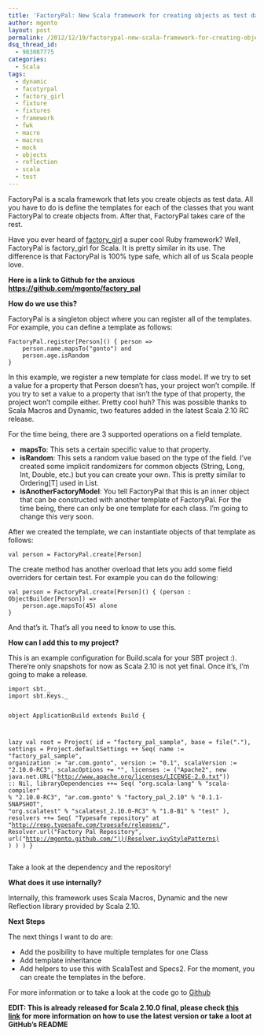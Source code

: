 ```yaml
---
title: 'FactoryPal: New Scala framework for creating objects as test data. Say no to Fixtures and Mocks.'
author: mgonto
layout: post
permalink: /2012/12/19/factorypal-new-scala-framework-for-creating-objects-as-test-data-say-no-to-fixtures-and-mocks/
dsq_thread_id:
  - 983087775
categories:
  - Scala
tags:
  - dynamic
  - facotyrpal
  - factory_girl
  - fixture
  - fixtures
  - framework
  - fwk
  - macro
  - macros
  - mock
  - objects
  - reflection
  - scala
  - test
---
```

FactoryPal is a scala framework that lets you create objects as test data. All you have to do is define the templates for each of the classes that you want FactoryPal to create objects from. After that, FactoryPal takes care of the rest.

Have you ever heard of [factory_girl][1] a super cool Ruby framework? Well, FactoryPal is factory_girl for Scala. It is pretty similar in its use. The difference is that FactoryPal is 100% type safe, which all of us Scala people love.

**Here is a link to Github for the anxious <https://github.com/mgonto/factory_pal>**

**How do we use this?**

FactoryPal is a singleton object where you can register all of the templates. For example, you can define a template as follows:

<noscript>
  <pre><code class="language-scala scala">FactoryPal.register[Person]() { person =&gt;
    person.name.mapsTo("gonto") and
    person.age.isRandom
}</code></pre>
</noscript>

In this example, we register a new template for class model. If we try to set a value for a property that Person doesn&#8217;t has, your project won&#8217;t compile. If you try to set a value to a property that isn&#8217;t the type of that property, the project won&#8217;t compile either. Pretty cool huh? This was possible thanks to Scala Macros and Dynamic, two features added in the latest Scala 2.10 RC release.

For the time being, there are 3 supported operations on a field template.

  * **mapsTo**: This sets a certain specific value to that property.
  * **isRandom**: This sets a random value based on the type of the field. I&#8217;ve created some implicit randomizers for common objects (String, Long, Int, Double, etc.) but you can create your own. This is pretty similar to Ordering[T] used in List.
  * **isAnotherFactoryModel**: You tell FactoryPal that this is an inner object that can be constructed with another template of FactoryPal. For the time being, there can only be one template for each class. I&#8217;m going to change this very soon.

After we created the template, we can instantiate objects of that template as follows:

<noscript>
  <pre><code class="language-scala scala">val person = FactoryPal.create[Person]</code></pre>
</noscript>

The create method has another overload that lets you add some field overriders for certain test. For example you can do the following:

<noscript>
  <pre><code class="language-scala scala">val person = FactoryPal.create[Person]() { (person : ObjectBuilder[Person]) =&gt;
    person.age.mapsTo(45) alone
}
</code></pre>
</noscript>

And that&#8217;s it. That&#8217;s all you need to know to use this.

**How can I add this to my project?**

This is an example configuration for Build.scala for your SBT project :). There&#8217;re only snapshots for now as Scala 2.10 is not yet final. Once it&#8217;s, I&#8217;m going to make a release.

<noscript>
  <pre><code class="language-scala scala">import sbt._
import sbt.Keys._

object ApplicationBuild extends Build {

  lazy val root = Project(
    id = "factory_pal_sample",
    base = file("."),
    settings = Project.defaultSettings ++ Seq(
      name := "factory_pal_sample",
      organization := "ar.com.gonto",
      version := "0.1",
      scalaVersion := "2.10.0-RC3",
      scalacOptions += "",
      licenses      := ("Apache2", new java.net.URL("http://www.apache.org/licenses/LICENSE-2.0.txt")) :: Nil,
      libraryDependencies ++= Seq(
       "org.scala-lang" % "scala-compiler" % "2.10.0-RC3",
       "ar.com.gonto" % "factory_pal_2.10" % "0.1.1-SNAPSHOT",
       "org.scalatest" % "scalatest_2.10.0-RC3" % "1.8-B1" % "test"
      ),
      resolvers ++= Seq(
         "Typesafe repository" at "http://repo.typesafe.com/typesafe/releases/",
         Resolver.url("Factory Pal Repository", 
          url("http://mgonto.github.com/"))(Resolver.ivyStylePatterns)
      )
    )
  )
}</code></pre>
</noscript>

Take a look at the dependency and the repository!

**What does it use internally?**

Internally, this framework uses Scala Macros, Dynamic and the new Reflection library provided by Scala 2.10.

**Next Steps**

The next things I want to do are:

  * Add the posibility to have multiple templates for one Class
  * Add template inheritance
  * Add helpers to use this with ScalaTest and Specs2. For the moment, you can create the templates in the before.

For more information or to take a look at the code go to [Github][2]

**EDIT: This is already released for Scala 2.10.0 final, please check [this link][3] for more information on how to use the latest version or take a loot at GitHub&#8217;s README**

&nbsp;

 [1]: https://github.com/thoughtbot/factory_girl
 [2]: https://github.com/mgonto/factory_pal
 [3]: http://gon.to/2013/01/14/factorypal-0-2-for-scala-2-10-0-final-released/